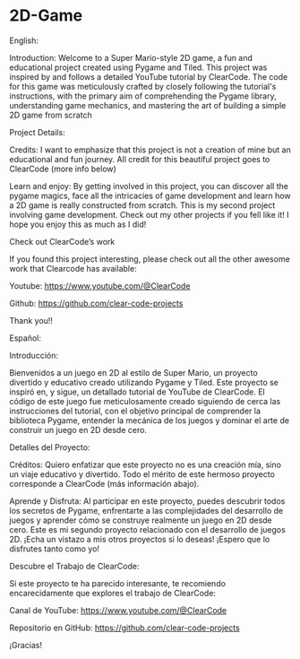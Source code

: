 # 2D-Game
English:

Introduction:
Welcome to a Super Mario-style 2D game, a fun and educational project created using Pygame and Tiled. This project was inspired by and follows a detailed YouTube tutorial by ClearCode. The code for this game was meticulously crafted by closely following the tutorial's instructions, with the primary aim of comprehending the Pygame library, understanding game mechanics, and mastering the art of building a simple 2D game from scratch

Project Details: 

Credits: I want to emphasize that this project is not a creation of mine but an educational  and fun journey. All credit for this beautiful project goes to ClearCode (more info below)

Learn and enjoy: By getting involved in this project, you can discover all the pygame magics, face all the intricacies of game development and learn how a 2D game is really constructed from scratch. This is my second project involving game development. Check out my other projects if you fell like it! I hope you enjoy this as much as I did!

Check out ClearCode’s work

If you found this project interesting, please check out all the other awesome work that Clearcode has available:

Youtube: https://www.youtube.com/@ClearCode 

Github: https://github.com/clear-code-projects

Thank you!!

Español:

Introducción:

Bienvenidos a un juego en 2D al estilo de Super Mario, un proyecto divertido y educativo creado utilizando Pygame y Tiled. Este proyecto se inspiró en, y sigue, un detallado tutorial de YouTube de ClearCode. El código de este juego fue meticulosamente creado siguiendo de cerca las instrucciones del tutorial, con el objetivo principal de comprender la biblioteca Pygame, entender la mecánica de los juegos y dominar el arte de construir un juego en 2D desde cero.

Detalles del Proyecto:

Créditos: Quiero enfatizar que este proyecto no es una creación mía, sino un viaje educativo y divertido. Todo el mérito de este hermoso proyecto corresponde a ClearCode (más información abajo).

Aprende y Disfruta: Al participar en este proyecto, puedes descubrir todos los secretos de Pygame, enfrentarte a las complejidades del desarrollo de juegos y aprender cómo se construye realmente un juego en 2D desde cero. Este es mi segundo proyecto relacionado con el desarrollo de juegos 2D. ¡Echa un vistazo a mis otros proyectos si lo deseas! ¡Espero que lo disfrutes tanto como yo!

Descubre el Trabajo de ClearCode:

Si este proyecto te ha parecido interesante, te recomiendo encarecidamente que explores el trabajo de ClearCode:

Canal de YouTube: https://www.youtube.com/@ClearCode 

Repositorio en GitHub: https://github.com/clear-code-projects

¡Gracias!
